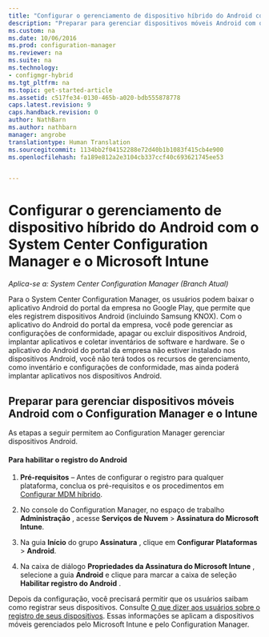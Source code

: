 ```yaml
---
title: "Configurar o gerenciamento de dispositivo híbrido do Android com o System Center Configuration Manager e o Microsoft Intune"
description: "Preparar para gerenciar dispositivos móveis Android com o Configuration Manager e o Intune."
ms.custom: na
ms.date: 10/06/2016
ms.prod: configuration-manager
ms.reviewer: na
ms.suite: na
ms.technology:
- configmgr-hybrid
ms.tgt_pltfrm: na
ms.topic: get-started-article
ms.assetid: c517fe34-0130-465b-a020-bdb555878778
caps.latest.revision: 9
caps.handback.revision: 0
author: NathBarn
ms.author: nathbarn
manager: angrobe
translationtype: Human Translation
ms.sourcegitcommit: 1134bb2f04152288e72d40b1b1083f415cb4e900
ms.openlocfilehash: fa189e812a2e3104cb337ccf40c693621745ee53


---
```

# <a name="set-up-android-hybrid-device-management-with-system-center-configuration-manager-and-microsoft-intune"></a>Configurar o gerenciamento de dispositivo híbrido do Android com o System Center Configuration Manager e o Microsoft Intune

*Aplica-se a: System Center Configuration Manager (Branch Atual)*

Para o System Center Configuration Manager, os usuários podem baixar o aplicativo Android do portal da empresa no Google Play, que permite que eles registrem dispositivos Android (incluindo Samsung KNOX). Com o aplicativo do Android do portal da empresa, você pode gerenciar as configurações de conformidade, apagar ou excluir dispositivos Android, implantar aplicativos e coletar inventários de software e hardware. Se o aplicativo do Android do portal da empresa não estiver instalado nos dispositivos Android, você não terá todos os recursos de gerenciamento, como inventário e configurações de conformidade, mas ainda poderá implantar aplicativos nos dispositivos Android.  

## <a name="prepare-to-manage-android-mobile-devices-with-configuration-manager-and-intune"></a>Preparar para gerenciar dispositivos móveis Android com o Configuration Manager e o Intune  
 As etapas a seguir permitem ao Configuration Manager gerenciar dispositivos Android.  

#### <a name="to-enable-android-enrollment"></a>Para habilitar o registro do Android  

1.  **Pré-requisitos** – Antes de configurar o registro para qualquer plataforma, conclua os pré-requisitos e os procedimentos em [Configurar MDM híbrido](setup-hybrid-mdm.md).  

2.  No console do Configuration Manager, no espaço de trabalho **Administração** , acesse **Serviços de Nuvem** > **Assinatura do Microsoft Intune**.  

3.  Na guia **Início** do grupo **Assinatura** , clique em **Configurar Plataformas** > **Android**.  

4.  Na caixa de diálogo **Propriedades da Assinatura do Microsoft Intune** , selecione a guia **Android** e clique para marcar a caixa de seleção **Habilitar registro do Android** .  

 Depois da configuração, você precisará permitir que os usuários saibam como registrar seus dispositivos. Consulte [O que dizer aos usuários sobre o registro de seus dispositivos](https://docs.microsoft.com/intune/deploy-use/what-to-tell-your-end-users-about-using-microsoft-intune). Essas informações se aplicam a dispositivos móveis gerenciados pelo Microsoft Intune e pelo Configuration Manager.



<!--HONumber=Nov16_HO1-->


